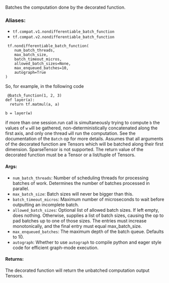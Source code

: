 Batches the computation done by the decorated function.
### Aliases:
- `tf.compat.v1.nondifferentiable_batch_function`
- `tf.compat.v2.nondifferentiable_batch_function`

```
 tf.nondifferentiable_batch_function(
    num_batch_threads,
    max_batch_size,
    batch_timeout_micros,
    allowed_batch_sizes=None,
    max_enqueued_batches=10,
    autograph=True
)
```
So, for example, in the following code

```
 @batch_function(1, 2, 3)
def layer(a):
  return tf.matmul(a, a)

b = layer(w)
```
if more than one session.run call is simultaneously trying to compute `b` the values of `w` `w`ill `b`e gathered, non-deterministically concatenated along the first axis, and only one thread `w`ill run the computation. See the documentation of the `Batch` op for more details.
Assumes that all arguments of the decorated function are Tensors which will be batched along their first dimension.
SparseTensor is not supported. The return value of the decorated function must be a Tensor or a list/tuple of Tensors.
#### Args:
- `num_batch_threads`: Number of scheduling threads for processing batches of work. Determines the number of batches processed in parallel.
- `max_batch_size`: Batch sizes will never be bigger than this.
- `batch_timeout_micros`: Maximum number of microseconds to wait before outputting an incomplete batch.
- `allowed_batch_sizes`: Optional list of allowed batch sizes. If left empty, does nothing. Otherwise, supplies a list of batch sizes, causing the op to pad batches up to one of those sizes. The entries must increase monotonically, and the final entry must equal max_batch_size.
- `max_enqueued_batches`: The maximum depth of the batch queue. Defaults to 10.
- `autograph`: Whether to use `autograph` to compile python and eager style code for efficient graph-mode execution.
#### Returns:
The decorated function will return the unbatched computation output Tensors.
